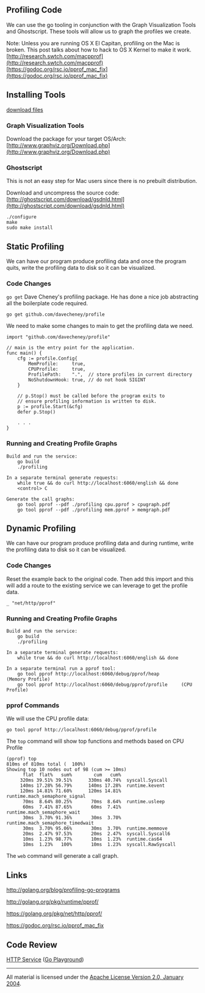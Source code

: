 ## Profiling Code

We can use the go tooling in conjunction with the Graph Visualization Tools and Ghostscript. These tools will allow us to graph the profiles we create.

Note: Unless you are running OS X El Capitan, profiling on the Mac is broken. This post talks about how to hack to OS X Kernel to make it work.  
[http://research.swtch.com/macpprof](http://research.swtch.com/macpprof)  
[https://godoc.org/rsc.io/pprof_mac_fix](https://godoc.org/rsc.io/pprof_mac_fix)

## Installing Tools

[download files](https://drive.google.com/?pli=1&authuser=0#folders/0B8nQmHFH90Pkck13MVVLcko5OGc)

### Graph Visualization Tools
Download the package for your target OS/Arch:
[http://www.graphviz.org/Download.php](http://www.graphviz.org/Download.php)

### Ghostscript
This is not an easy step for Mac users since there is no prebuilt distribution.

Download and uncompress the source code:
[http://ghostscript.com/download/gsdnld.html](http://ghostscript.com/download/gsdnld.html)

	./configure
	make
	sudo make install

## Static Profiling

We can have our program produce profiling data and once the program quits, write the profiling data to disk so it can be visualized.

### Code Changes

`go get` Dave Cheney's profiling package. He has done a nice job abstracting all the boilerplate code required.

	go get github.com/davecheney/profile

We need to make some changes to main to get the profiling data we need.

    import "github.com/davecheney/profile"

	// main is the entry point for the application.
	func main() {
		cfg := profile.Config{
			MemProfile:     true,
			CPUProfile:     true,
			ProfilePath:    ".",  // store profiles in current directory
			NoShutdownHook: true, // do not hook SIGINT
		}

		// p.Stop() must be called before the program exits to
		// ensure profiling information is written to disk.
		p := profile.Start(&cfg)
		defer p.Stop()

		. . .
	}

### Running and Creating Profile Graphs

	Build and run the service:
		go build
		./profiling
	
	In a separate terminal generate requests:
		while true && do curl http://localhost:6060/english && done
		<control> C
    
    Generate the call graphs:
    	go tool pprof --pdf ./profiling cpu.pprof > cpugraph.pdf
		go tool pprof --pdf ./profiling mem.pprof > memgraph.pdf

## Dynamic Profiling

We can have our program produce profiling data and during runtime, write the profiling data to disk so it can be visualized.

### Code Changes

Reset the example back to the original code. Then add this import and this will add a route to the existing service we can leverage to get the profile data.

	_ "net/http/pprof"

### Running and Creating Profile Graphs

	Build and run the service:
		go build
		./profiling
	
	In a separate terminal generate requests:
		while true && do curl http://localhost:6060/english && done

	In a separate terminal run a pprof tool:
		go tool pprof http://localhost:6060/debug/pprof/heap		(Memory Profile)
		go tool pprof http://localhost:6060/debug/pprof/profile   	(CPU Profile)

### pprof Commands

We will use the CPU profile data:

	go tool pprof http://localhost:6060/debug/pprof/profile

The `top` command will show top functions and methods based on CPU Profile

	(pprof) top
	810ms of 810ms total (  100%)
	Showing top 10 nodes out of 98 (cum >= 10ms)
	      flat  flat%   sum%        cum   cum%
	     320ms 39.51% 39.51%      330ms 40.74%  syscall.Syscall
	     140ms 17.28% 56.79%      140ms 17.28%  runtime.kevent
	     120ms 14.81% 71.60%      120ms 14.81%  runtime.mach_semaphore_signal
	      70ms  8.64% 80.25%       70ms  8.64%  runtime.usleep
	      60ms  7.41% 87.65%       60ms  7.41%  runtime.mach_semaphore_wait
	      30ms  3.70% 91.36%       30ms  3.70%  runtime.mach_semaphore_timedwait
	      30ms  3.70% 95.06%       30ms  3.70%  runtime.memmove
	      20ms  2.47% 97.53%       20ms  2.47%  syscall.Syscall6
	      10ms  1.23% 98.77%       10ms  1.23%  runtime.cas64
	      10ms  1.23%   100%       10ms  1.23%  syscall.RawSyscall

The `web` command will generate a call graph.

## Links

http://golang.org/blog/profiling-go-programs

http://golang.org/pkg/runtime/pprof/

https://golang.org/pkg/net/http/pprof/

https://godoc.org/rsc.io/pprof_mac_fix

## Code Review

[HTTP Service](helloHTTP.go) ([Go Playground](https://play.golang.org/p/fcU9jQX2Qz))
___
All material is licensed under the [Apache License Version 2.0, January 2004](http://www.apache.org/licenses/LICENSE-2.0).

